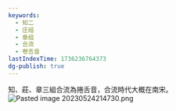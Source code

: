 ```yaml
---
keywords:
  - 知二
  - 庄组
  - 章组
  - 合流
  - 卷舌音
lastIndexTime: 1736236764373
dg-publish: true
---
```

知、莊、章三組合流為捲舌音，合流時代大概在南宋。
![Pasted image 20230524214730.png](/img/user/09%20settings/Z%20attachment/Pasted%20image%2020230524214730.png)